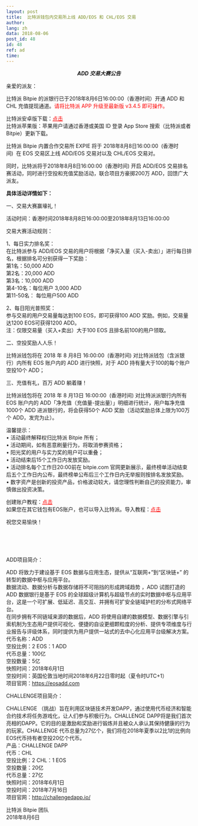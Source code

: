 ```yaml
---
layout: post
title:  比特派钱包内交易所上线 ADD/EOS 和 CHL/EOS 交易
author: 
lang: zh
data: 2018-08-06
post_id: 48
id: 48
ref: ad
time: 
---
```


<h5 style="margin:0 auto;display:block;text-align:center;margin-top:10px">ADD 交易大赛公告</h5>

亲爱的派友：

比特派 Bitpie 的派银行已于2018年8月6日16:00:00（香港时间）开通 ADD 和 CHL 充值提现通道。<span style="color:red">请将比特派 APP 升级至最新版 v3.4.5 即可操作。</span>

比特派安卓版下载：<a href="https://bitpie.com/android/" target="_blank" style="color:red">点击</a><br/>
比特派苹果版：苹果用户请通过香港或美国 ID 登录 App Store 搜索（比特派或者 Bitpie）更新下载。

比特派 Bitpie 内置合作交易所 EXPIE 将于 2018年8月8日16:00:00  (香港时间)  在 EOS 交易区上线 ADD/EOS 交易对以及 CHL/EOS 交易对。

同时，比特派将于2018年8月8日16:00:00  (香港时间) 开启 ADD/EOS 交易排名赛活动，同时进行空投和充值奖励活动，联合项目方豪掷200万 ADD，回馈广大派友。


<strong>具体活动详情如下：</strong>

<span class="fontstyle">一、交易大赛赢壕礼！</span>

活动时间：香港时间2018年8月8日16:00:00至2018年8月13日16:00:00

交易大赛活动规则： 

1、每日实力排名奖：<br/>
在比特派参与 ADD/EOS 交易的用户将根据「净买入量（买入-卖出）」进行每日排名，根据排名可分别获得一下奖励：<br/>
第1名：50,000 ADD<br/>
第2名：20,000 ADD<br/>
第3名：10,000 ADD<br/>
第4-10名：每位用户 3,000 ADD<br/>
第11-50名： 每位用户500 ADD<br/>

2、每日阳光普照奖：<br/>
参与交易的用户交易量每达到100 EOS，即可获得100 ADD 奖励。例如，交易量达1200 EOS可获得1200 ADD。<br/>注：仅限交易量（买入+卖出）大于100 EOS 且排名前100的用户领取。

<span class="fontstyle">二、空投奖励人人乐！</span>

比特派钱包将在 2018 年 8 月8日 16:00:00  (香港时间) 对比特派钱包（含派银行）内所有 EOS 账户内的 ADD 进行快照，对于 ADD 持有量大于100的每个账户空投10个 ADD；

<span class="fontstyle">三、充值有礼，百万 ADD 躺着赚！</span>

比特派钱包将在 2018 年 8 月13日 16:00:00  (香港时间) 对比特派派银行内所有 EOS 账户内的 ADD「净充值（充值量-提出量）」明细进行统计，用户每净充值1000个 ADD 进派银行的，将会获得50个 ADD 奖励（活动奖励总体上限为100万个 ADD，发完为止）。

温馨提示：<br/>
•	活动最终解释权归比特派 Bitpie 所有；<br/>
•	活动期间，如有恶意刷量行为，将取消参赛资格；<br/>
•	阳光奖的用户与实力奖的用户可以重叠；<br/>
•	活动结束后15个工作日内发放奖励。<br/>
•	活动排名每个工作日20:00前在 bitpie.com 官网更新展示，最终榜单活动结束后五个工作日内公布，最终榜单公布后三个工作日内无举报则按排名发放奖励。<br/>
•	数字资产是创新的投资产品，价格波动较大，请您理性判断自己的投资能力，审慎做出投资决策。<br/>


创建账户教程：<a href="http://docs.bitpie.com/zh_CN/latest/eosaccount/index.html" target="_blank" style="color:red">点击</a><br/>
如果您在其它钱包有EOS账户，也可以导入比特派。导入教程：<a href="http://docs.bitpie.com/zh_CN/latest/privateKeyImport/index.html" target="_blank" style="color:red">点击</a>


祝您交易愉快！


<br/>
<br/>
<br/>
<br/>
<span class="fontstyle">ADD项目简介：</span>

ADD 将致力于建设基于 EOS 数据与应用生态，提供从“互联网+”到“区块链+” 的转型的数据中枢与应用平台。<br/>
数据流动、数据分析与数据存储将不可阻挡的形成跨域趋势 ，ADD 试图打造的 ADD 数据银行是基于 EOS 的全球超级计算机与超级节点的实时数据中枢与应用平台，这是一个可扩展、低延迟、高交互、并拥有可扩安全链域护栏的分布式网络平台。<br/>
在同步拥有不同链域来源的数据后，ADD 将使用自建的数据模型、数据引擎与引索机制为生态用户提供可视化、便捷的自设更细颗粒度的分析、提供专项维度与行业报告与评级体系，同时提供为用户提供一站式的去中心化应用平台级解决方案。<br/>
代币名称：ADD<br/>
空投比例：2 EOS：1 ADD<br/>
代币总量：100亿<br/>
空投数量：5亿<br/>
快照时间：2018年6月1日<br/>
空投时间：英国伦敦当地时间2018年6月22日零时起（夏令时UTC+1）<br/>
项目官网：<a href="https://eosadd.com" target="_blank">https://eosadd.com</a>

<span class="fontstyle">CHALLENGE项目简介：</span>

CHALLENGE （挑战）旨在利用区块链技术开发DAPP，通过使用代币经济和智能合约技术将任务游戏化，让人们参与积极行为。CHALLENGE DAPP将是我们首次亮相的DAPP。它的目的是激励和奖励进行锻炼并且被众人承认其保持健康的行为的玩家。CHALLENGE 代币总量为27亿个，我们将在2018年夏季以2比1的比例向EOS代币持有者空投20亿个代币。<br/>
产品：CHALLENGE DAPP<br/>
代币：CHL<br/>
空投比例：2 CHL：1 EOS<br/>
空投数量：20亿<br/>
代币总量：27亿<br/>
快照时间：2018年6月1日<br/>
空投时间：2018年7月16日<br/>
项目官网：<a href="http://challengedapp.io/" target="_blank">http://challengedapp.io/</a>


比特派 Bitpie 团队<br/>
2018年8月6日


<style>
.fontstyle{
    font-weight:400
}
</style>
